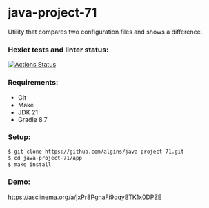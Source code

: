 # java-project-71
Utility that compares two configuration files and shows a difference.

### Hexlet tests and linter status:
[![Actions Status](https://github.com/algins/java-project-71/actions/workflows/hexlet-check.yml/badge.svg)](https://github.com/algins/java-project-71/actions)

### Requirements:
* Git
* Make
* JDK 21
* Gradle 8.7

### Setup:
```sh
$ git clone https://github.com/algins/java-project-71.git
$ cd java-project-71/app
$ make install
```

### Demo:
https://asciinema.org/a/jxPr8PgnaFi9qqyBTK1x0DPZE
